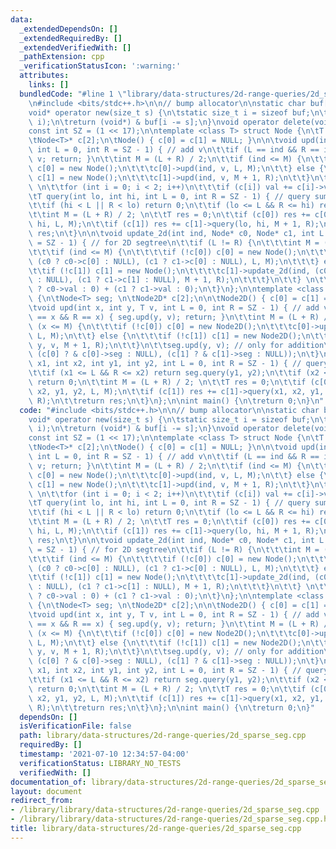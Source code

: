 ```yaml
---
data:
  _extendedDependsOn: []
  _extendedRequiredBy: []
  _extendedVerifiedWith: []
  _pathExtension: cpp
  _verificationStatusIcon: ':warning:'
  attributes:
    links: []
  bundledCode: "#line 1 \"library/data-structures/2d-range-queries/2d_sparse_seg.cpp\"\
    \n#include <bits/stdc++.h>\n\n// bump allocator\n\nstatic char buf[450 << 20];\n\
    void* operator new(size_t s) {\n\tstatic size_t i = sizeof buf;\n\tassert(s <\
    \ i);\n\treturn (void*) & buf[i -= s];\n}\nvoid operator delete(void*) {}\n\n\
    const int SZ = (1 << 17);\n\ntemplate <class T> struct Node {\n\tT val = 0; \n\
    \tNode<T>* c[2];\n\tNode() { c[0] = c[1] = NULL; }\n\n\tvoid upd(int ind, T v,\
    \ int L = 0, int R = SZ - 1) { // add v\n\t\tif (L == ind && R == ind) { val +=\
    \ v; return; }\n\t\tint M = (L + R) / 2;\n\t\tif (ind <= M) {\n\t\t\tif (!c[0])\
    \ c[0] = new Node();\n\t\t\tc[0]->upd(ind, v, L, M);\n\t\t} else {\n\t\t\tif (!c[1])\
    \ c[1] = new Node();\n\t\t\tc[1]->upd(ind, v, M + 1, R);\n\t\t}\n\t\tval = 0;\
    \ \n\t\tfor (int i = 0; i < 2; i++)\n\t\t\tif (c[i]) val += c[i]->val;\n\t}\n\n\
    \tT query(int lo, int hi, int L = 0, int R = SZ - 1) { // query sum of segment\n\
    \t\tif (hi < L || R < lo) return 0;\n\t\tif (lo <= L && R <= hi) return val;\n\
    \t\tint M = (L + R) / 2; \n\t\tT res = 0;\n\t\tif (c[0]) res += c[0]->query(lo,\
    \ hi, L, M);\n\t\tif (c[1]) res += c[1]->query(lo, hi, M + 1, R);\n\t\treturn\
    \ res;\n\t}\n\n\tvoid update_2d(int ind, Node* c0, Node* c1, int L = 0, int R\
    \ = SZ - 1) { // for 2D segtree\n\t\tif (L != R) {\n\t\t\tint M = (L + R) / 2;\n\
    \t\t\tif (ind <= M) {\n\t\t\t\tif (!c[0]) c[0] = new Node();\n\t\t\t\tc[0]->update_2d(ind,\
    \ (c0 ? c0->c[0] : NULL), (c1 ? c1->c[0] : NULL), L, M);\n\t\t\t} else {\n\t\t\
    \t\tif (!c[1]) c[1] = new Node();\n\t\t\t\tc[1]->update_2d(ind, (c0 ? c0->c[1]\
    \ : NULL), (c1 ? c1->c[1] : NULL), M + 1, R);\n\t\t\t}\n\t\t} \n\t\tval = (c0\
    \ ? c0->val : 0) + (c1 ? c1->val : 0);\n\t}\n};\n\ntemplate <class T> struct Node2D\
    \ {\n\tNode<T> seg; \n\tNode2D* c[2];\n\n\tNode2D() { c[0] = c[1] = NULL; }\n\n\
    \tvoid upd(int x, int y, T v, int L = 0, int R = SZ - 1) { // add v\n\t\tif (L\
    \ == x && R == x) { seg.upd(y, v); return; }\n\t\tint M = (L + R) / 2;\n\t\tif\
    \ (x <= M) {\n\t\t\tif (!c[0]) c[0] = new Node2D();\n\t\t\tc[0]->upd(x, y, v,\
    \ L, M);\n\t\t} else {\n\t\t\tif (!c[1]) c[1] = new Node2D();\n\t\t\tc[1]->upd(x,\
    \ y, v, M + 1, R);\n\t\t}\n\t\tseg.upd(y, v); // only for addition\n\t\t// seg.update_2d(y,\
    \ (c[0] ? & c[0]->seg : NULL), (c[1] ? & c[1]->seg : NULL));\n\t}\n\n\tT query(int\
    \ x1, int x2, int y1, int y2, int L = 0, int R = SZ - 1) { // query sum of rectangle\n\
    \t\tif (x1 <= L && R <= x2) return seg.query(y1, y2);\n\t\tif (x2 < L || R < x1)\
    \ return 0;\n\t\tint M = (L + R) / 2; \n\t\tT res = 0;\n\t\tif (c[0]) res += c[0]->query(x1,\
    \ x2, y1, y2, L, M);\n\t\tif (c[1]) res += c[1]->query(x1, x2, y1, y2, M + 1,\
    \ R);\n\t\treturn res;\n\t}\n};\n\nint main() {\n\treturn 0;\n}\n"
  code: "#include <bits/stdc++.h>\n\n// bump allocator\n\nstatic char buf[450 << 20];\n\
    void* operator new(size_t s) {\n\tstatic size_t i = sizeof buf;\n\tassert(s <\
    \ i);\n\treturn (void*) & buf[i -= s];\n}\nvoid operator delete(void*) {}\n\n\
    const int SZ = (1 << 17);\n\ntemplate <class T> struct Node {\n\tT val = 0; \n\
    \tNode<T>* c[2];\n\tNode() { c[0] = c[1] = NULL; }\n\n\tvoid upd(int ind, T v,\
    \ int L = 0, int R = SZ - 1) { // add v\n\t\tif (L == ind && R == ind) { val +=\
    \ v; return; }\n\t\tint M = (L + R) / 2;\n\t\tif (ind <= M) {\n\t\t\tif (!c[0])\
    \ c[0] = new Node();\n\t\t\tc[0]->upd(ind, v, L, M);\n\t\t} else {\n\t\t\tif (!c[1])\
    \ c[1] = new Node();\n\t\t\tc[1]->upd(ind, v, M + 1, R);\n\t\t}\n\t\tval = 0;\
    \ \n\t\tfor (int i = 0; i < 2; i++)\n\t\t\tif (c[i]) val += c[i]->val;\n\t}\n\n\
    \tT query(int lo, int hi, int L = 0, int R = SZ - 1) { // query sum of segment\n\
    \t\tif (hi < L || R < lo) return 0;\n\t\tif (lo <= L && R <= hi) return val;\n\
    \t\tint M = (L + R) / 2; \n\t\tT res = 0;\n\t\tif (c[0]) res += c[0]->query(lo,\
    \ hi, L, M);\n\t\tif (c[1]) res += c[1]->query(lo, hi, M + 1, R);\n\t\treturn\
    \ res;\n\t}\n\n\tvoid update_2d(int ind, Node* c0, Node* c1, int L = 0, int R\
    \ = SZ - 1) { // for 2D segtree\n\t\tif (L != R) {\n\t\t\tint M = (L + R) / 2;\n\
    \t\t\tif (ind <= M) {\n\t\t\t\tif (!c[0]) c[0] = new Node();\n\t\t\t\tc[0]->update_2d(ind,\
    \ (c0 ? c0->c[0] : NULL), (c1 ? c1->c[0] : NULL), L, M);\n\t\t\t} else {\n\t\t\
    \t\tif (!c[1]) c[1] = new Node();\n\t\t\t\tc[1]->update_2d(ind, (c0 ? c0->c[1]\
    \ : NULL), (c1 ? c1->c[1] : NULL), M + 1, R);\n\t\t\t}\n\t\t} \n\t\tval = (c0\
    \ ? c0->val : 0) + (c1 ? c1->val : 0);\n\t}\n};\n\ntemplate <class T> struct Node2D\
    \ {\n\tNode<T> seg; \n\tNode2D* c[2];\n\n\tNode2D() { c[0] = c[1] = NULL; }\n\n\
    \tvoid upd(int x, int y, T v, int L = 0, int R = SZ - 1) { // add v\n\t\tif (L\
    \ == x && R == x) { seg.upd(y, v); return; }\n\t\tint M = (L + R) / 2;\n\t\tif\
    \ (x <= M) {\n\t\t\tif (!c[0]) c[0] = new Node2D();\n\t\t\tc[0]->upd(x, y, v,\
    \ L, M);\n\t\t} else {\n\t\t\tif (!c[1]) c[1] = new Node2D();\n\t\t\tc[1]->upd(x,\
    \ y, v, M + 1, R);\n\t\t}\n\t\tseg.upd(y, v); // only for addition\n\t\t// seg.update_2d(y,\
    \ (c[0] ? & c[0]->seg : NULL), (c[1] ? & c[1]->seg : NULL));\n\t}\n\n\tT query(int\
    \ x1, int x2, int y1, int y2, int L = 0, int R = SZ - 1) { // query sum of rectangle\n\
    \t\tif (x1 <= L && R <= x2) return seg.query(y1, y2);\n\t\tif (x2 < L || R < x1)\
    \ return 0;\n\t\tint M = (L + R) / 2; \n\t\tT res = 0;\n\t\tif (c[0]) res += c[0]->query(x1,\
    \ x2, y1, y2, L, M);\n\t\tif (c[1]) res += c[1]->query(x1, x2, y1, y2, M + 1,\
    \ R);\n\t\treturn res;\n\t}\n};\n\nint main() {\n\treturn 0;\n}"
  dependsOn: []
  isVerificationFile: false
  path: library/data-structures/2d-range-queries/2d_sparse_seg.cpp
  requiredBy: []
  timestamp: '2021-07-10 12:34:57-04:00'
  verificationStatus: LIBRARY_NO_TESTS
  verifiedWith: []
documentation_of: library/data-structures/2d-range-queries/2d_sparse_seg.cpp
layout: document
redirect_from:
- /library/library/data-structures/2d-range-queries/2d_sparse_seg.cpp
- /library/library/data-structures/2d-range-queries/2d_sparse_seg.cpp.html
title: library/data-structures/2d-range-queries/2d_sparse_seg.cpp
---
```


